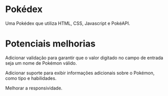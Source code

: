 # Pokédex

Uma Pokédex que utiliza HTML, CSS, Javascript e PokéAPI.

# Potenciais melhorias

Adicionar validação para garantir que o valor digitado no campo de entrada seja um nome de Pokémon válido.

Adicionar suporte para exibir informações adicionais sobre o Pokémon, como tipo e habilidades.

Melhorar a responsividade.
